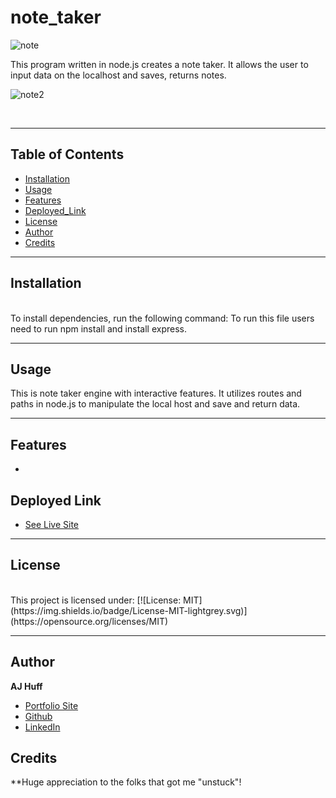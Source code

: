 # note_taker

![note]()

This program written in node.js creates a note taker. It allows the user to input data on the localhost and saves, returns notes. 

![note2]()


<br>

-----

## Table of Contents

* [Installation](#installation)
* [Usage](#usage)
* [Features](#features)
* [Deployed_Link](#deployed_link)
* [License](#license)
* [Author](#author)
* [Credits](#credits)


----



## Installation
<br>
To install dependencies, run the following command: 
To run this file users need to run npm install and install express.

------
## Usage

This is note taker engine with interactive features. It utilizes routes and paths in node.js to manipulate the local host and save and return data.

------

## Features

- 


## Deployed Link

* [See Live Site](https://ajhuff7.github.io/Code-Quiz/)

---

## License
<br>
This project is licensed under:
[![License: MIT](https://img.shields.io/badge/License-MIT-lightgrey.svg)](https://opensource.org/licenses/MIT)

-------

## Author

**AJ Huff** 

- [Portfolio Site](#)
- [Github](https://github.com/ajhuff7)
- [LinkedIn](https://www.linkedin.com/in/aj-huff-7696b14b/)

## Credits

**Huge appreciation to the folks that got me "unstuck"!